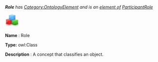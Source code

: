 ___Role__ 
 has
 [Category:OntologyElement](../../Category/OntologyElement "Category:OntologyElement") 
 and is an
 [element of](../../Property/ElementOf "Property:ElementOf") 
[ParticipantRole](../../Submissions/ParticipantRole "Submissions:ParticipantRole")_




  





[![Class](../public/images/thumb/2/27/Class.gif/45px-Class.gif)](../../Image/Class.gif "Class")


__Name__ 
 : Role
 



__Type:__ 
 owl:Class
 



__Description__ 
 : A concept that classifies an object.